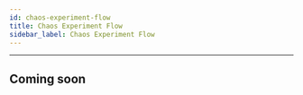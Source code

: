 ```yaml
---
id: chaos-experiment-flow
title: Chaos Experiment Flow
sidebar_label: Chaos Experiment Flow
---
```


---

## Coming soon
